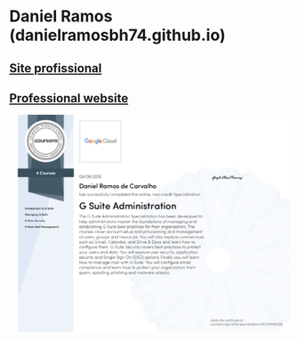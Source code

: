 # Daniel Ramos (danielramosbh74.github.io)
## [Site profissional](https://danielramosbh74.github.io)
## [Professional website](https://danielramosbh74.github.io/index_en)

![G Suite Administration Certificate](/images/Certificado-G-Suite-Administration.png)
